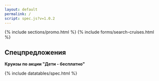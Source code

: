 ```yaml
---
layout: default
permalink: /
script: spec.js?v=1.0.2
---
```


{% include sections/promo.html %}
{% include forms/search-cruises.html %}

## Спецпредложения

**Круизы по акции "Дети - бесплатно"**

{% include datatables/spec.html %}
